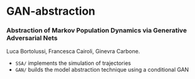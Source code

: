 # GAN-abstraction

### Abstraction of Markov Population Dynamics via Generative Adversarial Nets

Luca Bortolussi, Francesca Cairoli, Ginevra Carbone.

- `SSA/` implements the simulation of trajectories
- `GAN/` builds the model abstraction technique using a conditional GAN 
